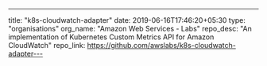 ---
title: "k8s-cloudwatch-adapter"
date: 2019-06-16T17:46:20+05:30
type: "organisations"
org_name: "Amazon Web Services - Labs"
repo_desc: "An implementation of Kubernetes Custom Metrics API for Amazon CloudWatch"
repo_link: https://github.com/awslabs/k8s-cloudwatch-adapter---